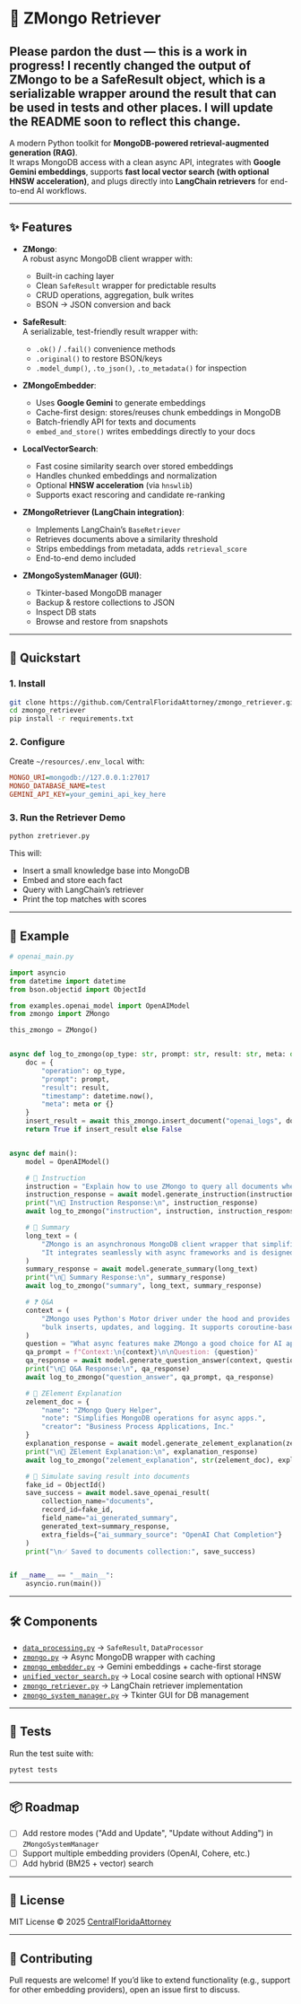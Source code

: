 
# 🦦 ZMongo Retriever

## Please pardon the dust — this is a work in progress!  I recently changed the output of ZMongo to be a SafeResult object, which is a serializable wrapper around the result that can be used in tests and other places.  I will update the README soon to reflect this change.

A modern Python toolkit for **MongoDB-powered retrieval-augmented generation (RAG)**.  
It wraps MongoDB access with a clean async API, integrates with **Google Gemini embeddings**, supports **fast local vector search (with optional HNSW acceleration)**, and plugs directly into **LangChain retrievers** for end-to-end AI workflows.  

---

## ✨ Features

- **ZMongo**:  
  A robust async MongoDB client wrapper with:
  - Built-in caching layer
  - Clean `SafeResult` wrapper for predictable results
  - CRUD operations, aggregation, bulk writes
  - BSON → JSON conversion and back

- **SafeResult**:  
  A serializable, test-friendly result wrapper with:
  - `.ok()` / `.fail()` convenience methods
  - `.original()` to restore BSON/keys
  - `.model_dump()`, `.to_json()`, `.to_metadata()` for inspection

- **ZMongoEmbedder**:  
  - Uses **Google Gemini** to generate embeddings
  - Cache-first design: stores/reuses chunk embeddings in MongoDB
  - Batch-friendly API for texts and documents
  - `embed_and_store()` writes embeddings directly to your docs

- **LocalVectorSearch**:  
  - Fast cosine similarity search over stored embeddings
  - Handles chunked embeddings and normalization
  - Optional **HNSW acceleration** (via `hnswlib`)
  - Supports exact rescoring and candidate re-ranking

- **ZMongoRetriever (LangChain integration)**:  
  - Implements LangChain’s `BaseRetriever`
  - Retrieves documents above a similarity threshold
  - Strips embeddings from metadata, adds `retrieval_score`
  - End-to-end demo included

- **ZMongoSystemManager (GUI)**:  
  - Tkinter-based MongoDB manager
  - Backup & restore collections to JSON
  - Inspect DB stats
  - Browse and restore from snapshots

---

## 🚀 Quickstart

### 1. Install
```bash
git clone https://github.com/CentralFloridaAttorney/zmongo_retriever.git
cd zmongo_retriever
pip install -r requirements.txt
````

### 2. Configure

Create `~/resources/.env_local` with:

```ini
MONGO_URI=mongodb://127.0.0.1:27017
MONGO_DATABASE_NAME=test
GEMINI_API_KEY=your_gemini_api_key_here
```

### 3. Run the Retriever Demo

```bash
python zretriever.py
```

This will:

* Insert a small knowledge base into MongoDB
* Embed and store each fact
* Query with LangChain’s retriever
* Print the top matches with scores

---

## 🧩 Example

```python
# openai_main.py

import asyncio
from datetime import datetime
from bson.objectid import ObjectId

from examples.openai_model import OpenAIModel
from zmongo import ZMongo

this_zmongo = ZMongo()


async def log_to_zmongo(op_type: str, prompt: str, result: str, meta: dict = None) -> bool:
    doc = {
        "operation": op_type,
        "prompt": prompt,
        "result": result,
        "timestamp": datetime.now(),
        "meta": meta or {}
    }
    insert_result = await this_zmongo.insert_document("openai_logs", doc)
    return True if insert_result else False


async def main():
    model = OpenAIModel()

    # 👤 Instruction
    instruction = "Explain how to use ZMongo to query all documents where status is 'active'."
    instruction_response = await model.generate_instruction(instruction)
    print("\n🔹 Instruction Response:\n", instruction_response)
    await log_to_zmongo("instruction", instruction, instruction_response)

    # 📄 Summary
    long_text = (
        "ZMongo is an asynchronous MongoDB client wrapper that simplifies insert, update, find, and bulk operations. "
        "It integrates seamlessly with async frameworks and is designed to work well with AI workflows."
    )
    summary_response = await model.generate_summary(long_text)
    print("\n🔹 Summary Response:\n", summary_response)
    await log_to_zmongo("summary", long_text, summary_response)

    # ❓ Q&A
    context = (
        "ZMongo uses Python's Motor driver under the hood and provides utility methods for easy querying, "
        "bulk inserts, updates, and logging. It supports coroutine-based design patterns."
    )
    question = "What async features make ZMongo a good choice for AI applications?"
    qa_prompt = f"Context:\n{context}\n\nQuestion: {question}"
    qa_response = await model.generate_question_answer(context, question)
    print("\n🔹 Q&A Response:\n", qa_response)
    await log_to_zmongo("question_answer", qa_prompt, qa_response)

    # 🧬 ZElement Explanation
    zelement_doc = {
        "name": "ZMongo Query Helper",
        "note": "Simplifies MongoDB operations for async apps.",
        "creator": "Business Process Applications, Inc."
    }
    explanation_response = await model.generate_zelement_explanation(zelement_doc)
    print("\n🔹 ZElement Explanation:\n", explanation_response)
    await log_to_zmongo("zelement_explanation", str(zelement_doc), explanation_response)

    # 🧾 Simulate saving result into documents
    fake_id = ObjectId()
    save_success = await model.save_openai_result(
        collection_name="documents",
        record_id=fake_id,
        field_name="ai_generated_summary",
        generated_text=summary_response,
        extra_fields={"ai_summary_source": "OpenAI Chat Completion"}
    )
    print("\n✅ Saved to documents collection:", save_success)


if __name__ == "__main__":
    asyncio.run(main())

```

---

## 🛠 Components

* [`data_processing.py`](./data_processing.py) → `SafeResult`, `DataProcessor`
* [`zmongo.py`](./zmongo.py) → Async MongoDB wrapper with caching
* [`zmongo_embedder.py`](./zmongo_embedder.py) → Gemini embeddings + cache-first storage
* [`unified_vector_search.py`](./unified_vector_search.py) → Local cosine search with optional HNSW
* [`zmongo_retriever.py`](./zmongo_retriever.py) → LangChain retriever implementation
* [`zmongo_system_manager.py`](./zmongo_system_manager.py) → Tkinter GUI for DB management

---

## 🧪 Tests

Run the test suite with:

```bash
pytest tests
```

---

## 📦 Roadmap

* [ ] Add restore modes ("Add and Update", "Update without Adding") in `ZMongoSystemManager`
* [ ] Support multiple embedding providers (OpenAI, Cohere, etc.)
* [ ] Add hybrid (BM25 + vector) search

---

## 📜 License

MIT License © 2025 [CentralFloridaAttorney](https://github.com/CentralFloridaAttorney)

---

## 🤝 Contributing

Pull requests are welcome!
If you’d like to extend functionality (e.g., support for other embedding providers), open an issue first to discuss.



